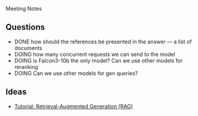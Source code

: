 Meeting Notes

## Questions

- DONE how should the references be presented in the answer –– a list of documents
- DOING how many concurrent requests we can send to the model
- DOING is Falcon3-10b the only model? Can we use other models for reranking
- DOING Can we use other models for gen queries?

## Ideas

- [Tutorial: Retrieval-Augmented Generation (RAG)](https://dspy.ai/tutorials/rag/)
